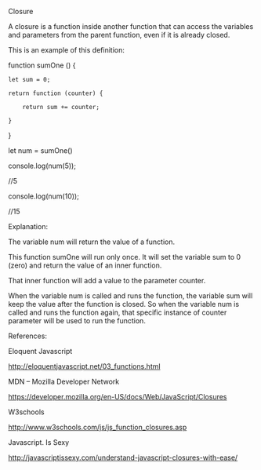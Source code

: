 Closure

A closure is a function inside another function that can access the variables and parameters from the parent function, even if it is already closed.


This is an example of this definition:  


function sumOne () {

    let sum = 0;
    
    return function (counter) {
    
        return sum += counter;   
        
    }
    
}

let num = sumOne()

console.log(num(5));

//5

console.log(num(10));

//15



Explanation:

The variable num will return the value of a function.

This function sumOne will run only once. It will set the variable sum to 0 (zero) and return the value of an inner function.

That inner function will add a value to the parameter counter.

When the variable num is called and runs the function, the variable sum will keep the value after the function is closed. So when the variable num is called and runs the function again, that specific instance of counter parameter will be used to run the function.



References:

Eloquent Javascript

http://eloquentjavascript.net/03_functions.html

MDN – Mozilla Developer Network

https://developer.mozilla.org/en-US/docs/Web/JavaScript/Closures

W3schools

http://www.w3schools.com/js/js_function_closures.asp

Javascript. Is Sexy

http://javascriptissexy.com/understand-javascript-closures-with-ease/
